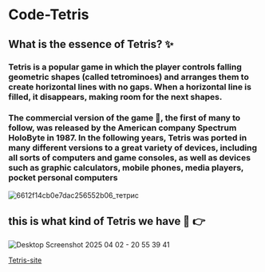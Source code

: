 # Code-Tetris
## What is the essence of Tetris? :sparkles:
### Tetris is a popular game in which the player controls falling geometric shapes (called tetrominoes) and arranges them to create horizontal lines with no gaps. When a horizontal line is filled, it disappears, making room for the next shapes.
### The commercial version of the game :clap:, the first of many to follow, was released by the American company Spectrum HoloByte in 1987. In the following years, Tetris was ported in many different versions to a great variety of devices, including all sorts of computers and game consoles, as well as devices such as graphic calculators, mobile phones, media players, pocket personal computers

![6612f14cb0e7dac256552b06_тетрис](https://github.com/user-attachments/assets/c3ec51b6-3cf7-4264-80ee-66d387198a90)

## this is what kind of Tetris we have  :dizzy:  :point_right:
![Desktop Screenshot 2025 04 02 - 20 55 39 41](https://github.com/user-attachments/assets/ba361e8d-702c-45d9-b9b7-c93415c4e192)

[Tetris-site](https://daniilryabkov.github.io/Code-Tetris/)

